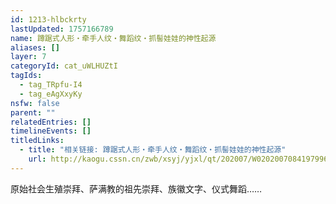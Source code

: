 ```yaml
---
id: 1213-hlbckrty
lastUpdated: 1757166789
name: 蹲踞式人形・牵手人纹・舞蹈纹・抓髻娃娃的神性起源
aliases: []
layer: 7
categoryId: cat_uWLHUZtI
tagIds:
  - tag_TRpfu-I4
  - tag_eAgXxyKy
nsfw: false
parent: ""
relatedEntries: []
timelineEvents: []
titledLinks:
  - title: "相关链接: 蹲踞式人形・牵手人纹・舞蹈纹・抓髻娃娃的神性起源"
    url: http://kaogu.cssn.cn/zwb/xsyj/yjxl/qt/202007/W020200708419799600824.pdf
---
```


原始社会生殖崇拜、萨满教的祖先崇拜、族徽文字、仪式舞蹈……